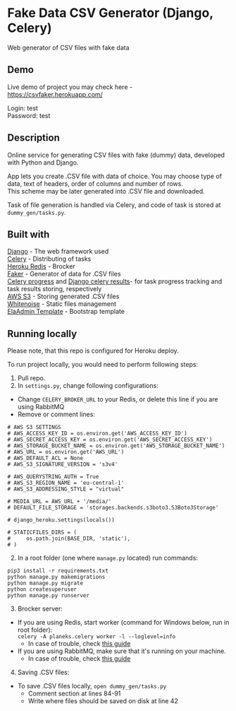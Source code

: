 # Fake Data CSV Generator (Django, Celery)
Web generator of CSV files with fake data

## Demo

Live demo of project you may check here - https://csvfaker.herokuapp.com/

Login: test  
Password: test    



## Description

Online service for generating CSV files with fake (dummy)
data, developed with Python and Django.   


App lets you create .CSV file with data of choice. You may choose type of data, text of headers, order of columns and number of rows.   
This scheme may be later generated into .CSV file and downloaded.  

Task of file generation is handled via Celery, and code of task is stored at ```dummy_gen/tasks.py```.

## Built with
[Django](https://www.djangoproject.com/) - The web framework used  
[Celery](https://docs.celeryproject.org/en/stable/django/first-steps-with-django.html) - Distributing of tasks  
[Heroku Redis](https://elements.heroku.com/addons/heroku-redis) - Brocker  
[Faker](https://faker.readthedocs.io/en/master/) - Generator of data for .CSV files  
[Celery progress](https://github.com/czue/celery-progress) and [Django celery results](https://github.com/celery/django-celery-results)- for task progress tracking and task results storing, respectively  
[AWS S3](https://devcenter.heroku.com/articles/s3) - Storing generated .CSV files  
[Whitenoise](http://whitenoise.evans.io/en/stable/django.html) - Static files management  
[ElaAdmin Template](https://github.com/puikinsh/ElaAdmin) - Bootstrap template  


## Running locally
Please note, that this repo is configured for Heroku deploy.

To run project locally, you would need to perform following steps:
1. Pull repo. 
2. In ```settings.py```, change following configurations:
 * Change ```CELERY_BROKER_URL``` to your Redis, or delete this line if you are using RabbitMQ
 * Remove or comment lines:
 
 ```
 # AWS S3 SETTINGS
# AWS_ACCESS_KEY_ID = os.environ.get('AWS_ACCESS_KEY_ID')
# AWS_SECRET_ACCESS_KEY = os.environ.get('AWS_SECRET_ACCESS_KEY')
# AWS_STORAGE_BUCKET_NAME = os.environ.get('AWS_STORAGE_BUCKET_NAME')
# AWS_URL = os.environ.get('AWS_URL')
# AWS_DEFAULT_ACL = None
# AWS_S3_SIGNATURE_VERSION = 's3v4'

# AWS_QUERYSTRING_AUTH = True
# AWS_S3_REGION_NAME = 'eu-central-1'
# AWS_S3_ADDRESSING_STYLE = "virtual"

# MEDIA_URL = AWS_URL + '/media/'
# DEFAULT_FILE_STORAGE = 'storages.backends.s3boto3.S3Boto3Storage'

# django_heroku.settings(locals())

# STATICFILES_DIRS = (
#     os.path.join(BASE_DIR, 'static'),
# )
```
2. In a root folder (one where ```manage.py``` located) run commands:  
```
pip3 install -r requirements.txt
python manage.py makemigrations
python manage.py migrate
python createsuperuser
python manage.py runserver
```
3. Brocker server: 
 *  If you are using Redis, start worker (command for Windows below, run in root folder):  
    ``` celery -A planeks.celery worker -l --loglevel=info ```  
     - In case of trouble, check [this guide](https://youtu.be/BbPswIqn2VI)  
 * If you are using RabbitMQ, make sure that it's running on your machine.  
     - In case of trouble, check [this guide](https://youtu.be/fBfzE0yk97k)
     
4. Saving .CSV files:
 * To save .CSV files locally, ```open dummy_gen/tasks.py```
   - Comment section at lines 84-91 
   - Write where files should be saved on disk at line 42
